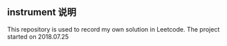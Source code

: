 ## instrument 说明
This repository is used to record my own solution in Leetcode.
The project started on 2018.07.25
